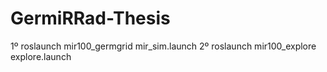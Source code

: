 # GermiRRad-Thesis

1º roslaunch mir100_germgrid mir_sim.launch
2º roslaunch mir100_explore explore.launch
